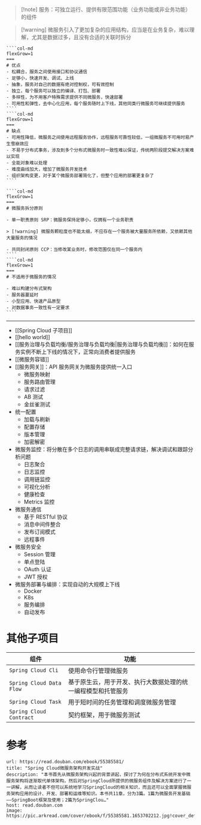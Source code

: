 
> [!note] 服务：可独立运行、提供有限范围功能（业务功能或非业务功能）的组件

> [!warning] 微服务引入了更加复杂的应用结构，应当是在业务复杂，难以理解，尤其是数据过多，且没有合适的关联时拆分

`````col
````col-md
flexGrow=1
===
# 优点
- 松耦合，服务之间使用接口和协议通信
- 足够小，快速开发、调试、上线
- 抽象，服务对自己的数据有绝对控制权，可有效控制
- 独立，每个服务可以独立的编译、打包、部署
- 多样性，为不用客户特殊需求提供不同微服务，快速部署
- 可用性和弹性，去中心化应用，每个服务随时上下线，其他同类行微服务可继续提供服务
````
````col-md
flexGrow=1
===
# 缺点
- 可用性降低，微服务之间使用远程服务协作，远程服务可靠性较低，一组微服务不可用时易产生雪崩效应
- 不易于分布式事务，涉及到多个分布式微服务时一致性难以保证，传统两阶段提交解决方案难以实现
- 全能对象难以处理
- 难度曲线加大，增加了微服务开发技术
- 组织架构变更，对于某个微服务部署简化了，但整个应用的部署更复杂了
````
`````

`````col
````col-md
flexGrow=1
===
# 微服务拆分原则

- 单一职责原则 SRP：微服务保持足够小，仅拥有一个业务职责

> [!warning] 微服务颗粒度也不能太细，不应存在一个服务被大量服务所依赖，又依赖其他大量服务的情况

- 共同封闭原则 CCP：当修改某业务时，修改范围仅在同一个服务内
````
````col-md
flexGrow=1
===
# 不适用于微服务的情况

- 难以构建分布式架构
- 服务器蔓延时
- 小型应用、快速产品原型
- 对数据事务一致性有一定要求
````
`````

---

- [[Spring Cloud 子项目]]
- [[hello world]]
- [[服务治理与负载均衡/服务治理与负载均衡|服务治理与负载均衡]]：如何在服务实例不断上下线的情况下，正常向消费者提供服务
- [[微服务容错]]
- [[服务网关]]：API 服务网关为微服务提供统一入口
	- 微服务映射
	- 服务路由管理
	- 请求过滤
	- AB 测试
	- 金丝雀测试
- 统一配置
	- 加载与刷新
	- 配置存储
	- 版本管理
	- 加密解密
- 微服务监控：将分散在多个日志的调用串联成完整请求链，解决调试和跟踪分析问题
	- 日志聚合
	- 日志监控
	- 调用链监控
	- 可视化分析
	- 健康检查
	- Metrics 监控
- 微服务通信
	- 基于 RESTful 协议
	- 消息中间件整合
	- 发布订阅模式
	- 远程事件
- 微服务安全
	- Session 管理
	- 单点登陆
	- OAuth 认证
	- JWT 授权
- 微服务部署与编排：实现自动的大规模上下线
	- Docker
	- K8s
	- 服务编排
	- 自动发布

# 其他子项目

| 组件                       | 功能                             |
| ------------------------ | ------------------------------ |
| `Spring Cloud Cli`       | 使用命令行管理微服务                     |
| `Spring Cloud Data Flow` | 基于原生云，用于开发、执行大数据处理的统一编程模型和托管服务 |
| `Spring Cloud Task`      | 用于短时间的任务管理和调度微服务管理             |
| `Spring Cloud Contract`  | 契约框架，用于微服务测试                   |

# 参考

```cardlink
url: https://read.douban.com/ebook/55385581/
title: "Spring Cloud微服务架构开发实战"
description: "本书首先从微服务架构兴起的背景讲起，探讨了为何在分布式系统开发中微服务架构将逐渐取代单体架构，然后对SpringCloud所提供的微服务组件及解决方案进行了一一讲解，从而让读者不但可以系统地学习SpringCloud的相关知识，而且还可以全面掌握微服务架构应用的设计、开发、部署和运维等知识。本书共11章，分为3篇。1篇为微服务开发基础——SpringBoot框架及使用；2篇为SpringClou…"
host: read.douban.com
image: https://pic.arkread.com/cover/ebook/f/55385581.1653702212.jpg!cover_default.jpg
```
